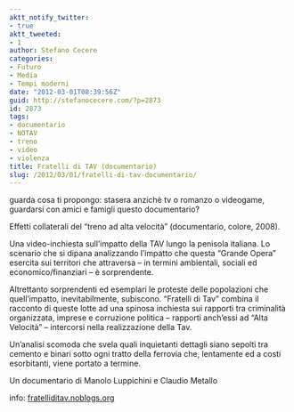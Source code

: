 ```yaml
---
aktt_notify_twitter:
- true
aktt_tweeted:
- 1
author: Stefano Cecere
categories:
- Futuro
- Media
- Tempi moderni
date: "2012-03-01T08:39:56Z"
guid: http://stefanocecere.com/?p=2873
id: 2873
tags:
- documentario
- NOTAV
- treno
- video
- violenza
title: Fratelli di TAV (documentario)
slug: /2012/03/01/fratelli-di-tav-documentario/
---
```


guarda cosa ti propongo: stasera anzichè tv o romanzo o videogame, guardarsi con amici e famigli questo documentario?

Effetti collaterali del &#8220;treno ad alta velocità&#8221; (documentario, colore, 2008).
  
Una video-inchiesta sull&#8217;impatto della TAV lungo la penisola italiana. Lo scenario che si dipana analizzando l&#8217;impatto che questa &#8220;Grande Opera&#8221; esercita sui territori che attraversa &#8211; in termini ambientali, sociali ed economico/finanziari &#8211; è sorprendente.
  
Altrettanto sorprendenti ed esemplari le proteste delle popolazioni che quell&#8217;impatto, inevitabilmente, subiscono. &#8220;Fratelli di Tav&#8221; combina il racconto di queste lotte ad una spinosa inchiesta sui rapporti tra criminalità organizzata, imprese e corruzione politica &#8211; rapporti anch&#8217;essi ad &#8220;Alta Velocità&#8221; &#8211; intercorsi nella realizzazione della Tav.
  
Un&#8217;analisi scomoda che svela quali inquietanti dettagli siano sepolti tra cemento e binari sotto ogni tratto della ferrovia che, lentamente ed a costi esorbitanti, viene portato a termine.

Un documentario di Manolo Luppichini e Claudio Metallo
  
info: [fratelliditav.noblogs.org](http://fratelliditav.noblogs.org)